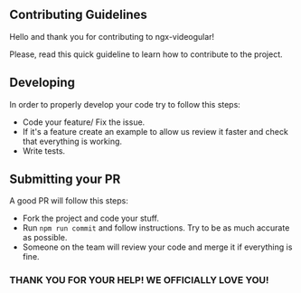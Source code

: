 ## Contributing Guidelines

Hello and thank you for contributing to ngx-videogular!

Please, read this quick guideline to learn how to contribute to the project.

## Developing

In order to properly develop your code try to follow this steps:

* Code your feature/ Fix the issue.
* If it's a feature create an example to allow us review it faster and check that everything is working.
* Write tests.

## Submitting your PR

A good PR will follow this steps:

* Fork the project and code your stuff.
* Run `npm run commit` and follow instructions. Try to be as much accurate as possible.
* Someone on the team will review your code and merge it if everything is fine.


### THANK YOU FOR YOUR HELP! WE OFFICIALLY LOVE YOU!
